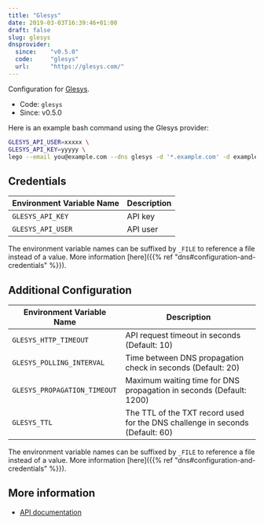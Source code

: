 ```yaml
---
title: "Glesys"
date: 2019-03-03T16:39:46+01:00
draft: false
slug: glesys
dnsprovider:
  since:    "v0.5.0"
  code:     "glesys"
  url:      "https://glesys.com/"
---
```


<!-- THIS DOCUMENTATION IS AUTO-GENERATED. PLEASE DO NOT EDIT. -->
<!-- providers/dns/glesys/glesys.toml -->
<!-- THIS DOCUMENTATION IS AUTO-GENERATED. PLEASE DO NOT EDIT. -->


Configuration for [Glesys](https://glesys.com/).


<!--more-->

- Code: `glesys`
- Since: v0.5.0


Here is an example bash command using the Glesys provider:

```bash
GLESYS_API_USER=xxxxx \
GLESYS_API_KEY=yyyyy \
lego --email you@example.com --dns glesys -d '*.example.com' -d example.com run
```




## Credentials

| Environment Variable Name | Description |
|-----------------------|-------------|
| `GLESYS_API_KEY` | API key |
| `GLESYS_API_USER` | API user |

The environment variable names can be suffixed by `_FILE` to reference a file instead of a value.
More information [here]({{% ref "dns#configuration-and-credentials" %}}).


## Additional Configuration

| Environment Variable Name | Description |
|--------------------------------|-------------|
| `GLESYS_HTTP_TIMEOUT` | API request timeout in seconds (Default: 10) |
| `GLESYS_POLLING_INTERVAL` | Time between DNS propagation check in seconds (Default: 20) |
| `GLESYS_PROPAGATION_TIMEOUT` | Maximum waiting time for DNS propagation in seconds (Default: 1200) |
| `GLESYS_TTL` | The TTL of the TXT record used for the DNS challenge in seconds (Default: 60) |

The environment variable names can be suffixed by `_FILE` to reference a file instead of a value.
More information [here]({{% ref "dns#configuration-and-credentials" %}}).




## More information

- [API documentation](https://github.com/GleSYS/API/wiki/API-Documentation)

<!-- THIS DOCUMENTATION IS AUTO-GENERATED. PLEASE DO NOT EDIT. -->
<!-- providers/dns/glesys/glesys.toml -->
<!-- THIS DOCUMENTATION IS AUTO-GENERATED. PLEASE DO NOT EDIT. -->

